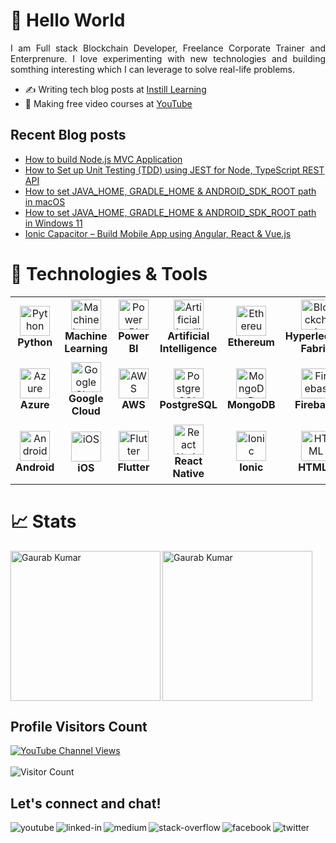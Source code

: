 # 👋 Hello World

<div align="justify">
    I am Full stack Blockchain Developer, Freelance Corporate Trainer and Enterprenure. I love experimenting with new technologies and building somthing interesting which I can leverage to solve real-life problems.
</div>


- ✍️ Writing tech blog posts at [Instill Learning](https://www.instilllearning.com/)
- 🔭 Making free video courses at [YouTube](https://www.youtube.com/instilllearning?sub_confirmation=1) 

## Recent Blog posts
<!-- BLOG-POST-LIST:START -->
- [How to build Node.js MVC Application](https://androidabcd.info/how-to-build-node-js-mvc-application/?utm_source=rss&utm_medium=rss&utm_campaign=how-to-build-node-js-mvc-application)
- [How to Set up Unit Testing &lpar;TDD&rpar; using JEST for Node, TypeScript REST API](https://androidabcd.info/how-to-set-up-unit-testing-tdd-using-jest-for-node-typescript-rest-api/?utm_source=rss&utm_medium=rss&utm_campaign=how-to-set-up-unit-testing-tdd-using-jest-for-node-typescript-rest-api)
- [How to set JAVA_HOME, GRADLE_HOME &amp; ANDROID_SDK_ROOT path in macOS](https://androidabcd.info/how-to-set-java_home-gradle_home-android_sdk_root-path-in-macos/?utm_source=rss&utm_medium=rss&utm_campaign=how-to-set-java_home-gradle_home-android_sdk_root-path-in-macos)
- [How to set JAVA_HOME, GRADLE_HOME &amp; ANDROID_SDK_ROOT path in Windows 11](https://androidabcd.info/how-to-set-java_home-in-windows/?utm_source=rss&utm_medium=rss&utm_campaign=how-to-set-java_home-in-windows)
- [Ionic Capacitor – Build Mobile App using Angular, React &amp; Vue.js](https://androidabcd.info/ionic-capacitor/?utm_source=rss&utm_medium=rss&utm_campaign=ionic-capacitor)
<!-- BLOG-POST-LIST:END -->


# 🔧 Technologies & Tools

<table>
  <tr>
    <td align="center" height="100" width="100">
      <img src="https://cdn.jsdelivr.net/gh/devicons/devicon/icons/python/python-original.svg" width="48" height="48" alt="Python" />
      <br /><strong>Python</strong>
    </td>
    <td align="center" height="100" width="100">
      <img src="https://cdn.jsdelivr.net/gh/devicons/devicon/icons/tensorflow/tensorflow-original.svg" width="48" height="48" alt="Machine Learning" />
      <br /><strong>Machine Learning</strong>
    </td>
    <td align="center" height="100" width="100">
      <img src="https://img.icons8.com/color/48/000000/power-bi.png" width="48" height="48" alt="Power BI" />
      <br /><strong>Power BI</strong>
    </td>
    <td align="center" height="100" width="100">
      <img src="https://cdn.jsdelivr.net/gh/devicons/devicon/icons/python/python-original.svg" width="48" height="48" alt="Artificial Intelligence" />
      <br /><strong>Artificial Intelligence</strong>
    </td>
    <td align="center" height="100" width="100">
      <img src="https://cryptologos.cc/logos/ethereum-eth-logo.png" width="48" height="48" alt="Ethereum" />
      <br /><strong>Ethereum</strong>
    </td>
    <td align="center" height="100" width="100">
      <img src="https://img.icons8.com/ios-filled/50/000000/blockchain-new-logo.png" width="48" height="48" alt="Blockchain" />
      <br /><strong>Hyperledger Fabric</strong>
    </td>
    <td align="center" style="width: 12.5%; padding: 10px">
      <img src="https://cryptologos.cc/logos/solana-sol-logo.png" width="48" height="48" alt="Solana" />
      <br /><strong>Solana</strong>
    </td>
    <td align="center" height="100" width="100">
      <img src="https://cdn.jsdelivr.net/gh/devicons/devicon/icons/go/go-original.svg" width="48" height="48" alt="Go (Golang)" />
      <br /><strong>Go (Golang)</strong>
    </td>
    <td align="center" height="100" width="100">
      <img src="https://cdn.jsdelivr.net/gh/devicons/devicon/icons/nodejs/nodejs-original.svg" width="48" height="48" alt="Node.js" />
      <br /><strong>Node.js</strong>
    </td>
    <td align="center" height="100" width="100">
      <img src="https://cdn.jsdelivr.net/gh/devicons/devicon/icons/typescript/typescript-plain.svg" width="48" height="48" alt="TypeScript" />
      <br /><strong>TypeScript</strong>
    </td>
  </tr>
  <tr>
    <td align="center" height="100" width="100">
      <img src="https://cdn.jsdelivr.net/gh/devicons/devicon/icons/azure/azure-original.svg" width="48" height="48" alt="Azure" />
      <br /><strong>Azure</strong>
    </td>
    <td align="center" height="100" width="100">
      <img src="https://cdn.jsdelivr.net/gh/devicons/devicon/icons/googlecloud/googlecloud-original.svg" width="48" height="48" alt="Google Cloud" />
      <br /><strong>Google Cloud</strong>
    </td>
    <td align="center" height="100" width="100">
      <img src="https://img.icons8.com/color/48/000000/amazon-web-services.png" width="48" height="48" alt="AWS" />
      <br /><strong>AWS</strong>
    </td>
    <td align="center" height="100" width="100">
      <img src="https://cdn.jsdelivr.net/gh/devicons/devicon/icons/postgresql/postgresql-original.svg" width="48" height="48" alt="PostgreSQL" />
      <br /><strong>PostgreSQL</strong>
    </td>
    <td align="center" height="100" width="100">
      <img src="https://cdn.jsdelivr.net/gh/devicons/devicon/icons/mongodb/mongodb-original.svg" width="48" height="48" alt="MongoDB" />
      <br /><strong>MongoDB</strong>
    </td>
    <td align="center" height="100" width="100">
      <img src="https://cdn.jsdelivr.net/gh/devicons/devicon/icons/firebase/firebase-plain.svg" width="48" height="48" alt="Firebase" />
      <br /><strong>Firebase</strong>
    </td>
    <td align="center" height="100" width="100">
      <img src="https://cdn.jsdelivr.net/gh/devicons/devicon/icons/git/git-original.svg" width="48" height="48" alt="Git" />
      <br /><strong>Git</strong>
    </td>
    <td align="center" height="100" width="100">
      <img src="https://cdn.jsdelivr.net/gh/devicons/devicon/icons/react/react-original.svg" width="48" height="48" alt="React" />
      <br /><strong>React</strong>
    </td>
    <td align="center" height="100" width="100">
      <img src="https://cdn.jsdelivr.net/gh/devicons/devicon/icons/angularjs/angularjs-plain.svg" width="48" height="48" alt="Angular" />
      <br /><strong>Angular</strong>
    </td>
    <td align="center" height="100" width="100">
      <img src="https://cdn.jsdelivr.net/gh/devicons/devicon/icons/vuejs/vuejs-original.svg" width="48" height="48" alt="Vue" />
      <br /><strong>Vue</strong>
    </td>
  </tr>
  <tr>
    <td align="center" height="100" width="100">
      <img src="https://cdn.jsdelivr.net/gh/devicons/devicon/icons/android/android-original.svg" width="48" height="48" alt="Android" />
      <br /><strong>Android</strong>
    </td>
    <td align="center" style="width: 12.5%; padding: 10px">
      <img src="https://upload.wikimedia.org/wikipedia/commons/thumb/c/ca/IOS_logo.svg/1200px-IOS_logo.svg.png" width="48" height="48" alt="iOS" />
      <br /><strong>iOS</strong>
    </td>
    <td align="center" height="100" width="100">
      <img src="https://upload.wikimedia.org/wikipedia/commons/1/17/Google-flutter-logo.png" width="48" height="48" alt="Flutter" />
      <br /><strong>Flutter</strong>
    </td>
    <td align="center" height="100" width="100">
      <img src="https://cdn.jsdelivr.net/gh/devicons/devicon/icons/react/react-original.svg" width="48" height="48" alt="React Native" />
      <br /><strong>React Native</strong>
    </td>
    <td align="center" height="100" width="100">
      <img src="https://cdn.jsdelivr.net/gh/devicons/devicon/icons/ionic/ionic-original.svg" width="48" height="48" alt="Ionic" />
      <br /><strong>Ionic</strong>
    </td>
    <td align="center" height="100" width="100">
      <img src="https://cdn.jsdelivr.net/gh/devicons/devicon/icons/html5/html5-plain.svg" width="48" height="48" alt="HTML" />
      <br /><strong>HTML5</strong>
    </td>
    <td align="center" height="100" width="100">
      <img src="https://cdn.jsdelivr.net/gh/devicons/devicon/icons/css3/css3-plain.svg" width="48" height="48" alt="CSS3" />
      <br /><strong>CSS3</strong>
    </td>
    <td align="center" height="100" width="100">
      <img src="https://cdn.jsdelivr.net/gh/devicons/devicon/icons/javascript/javascript-plain.svg" width="48" height="48" alt="JavaScript" />
      <br /><strong>JavaScript</strong>
    </td>
    <td align="center" height="100" width="100">
      <img src="https://cdn.jsdelivr.net/gh/devicons/devicon/icons/materialui/materialui-original.svg" width="48" height="48" alt="Material UI" />
      <br /><strong>Material UI</strong>
    </td>
    <td align="center" height="100" width="100">
      <img src="https://cdn.jsdelivr.net/gh/devicons/devicon/icons/bootstrap/bootstrap-plain.svg" width="48" height="48" alt="Bootstrap" />
      <br /><strong>Bootstrap</strong>
    </td>
  </tr>
</table>



# 📈 Stats

<p><img align="left" height="240" src="https://github-readme-stats.vercel.app/api?username=progaurab&show_icons=true&hide_rank=true&bg_color=cbb14d,25d385,68e15c,a8eb12" alt="Gaurab Kumar" /></p>

<p><img align="center" height="240" src="https://github-readme-stats.vercel.app/api/top-langs/?username=progaurab&langs_count=10&layout=compact&bg_color=cbb14d,25d385,68e15c,a8eb12" alt="Gaurab Kumar" /></p>




## Profile Visitors Count

[![YouTube Channel Views](https://img.shields.io/youtube/channel/views/UCWGBv-McUmtZPUP59rsm91w?style=social)](https://www.youtube.com/c/instilllearning)
<br> <br>
![Visitor Count](https://profile-counter.glitch.me/progaurab/count.svg)

## Let's connect and chat!

[<img align="left" alt="youtube" src="https://img.shields.io/badge/youtube-red.svg?&style=for-the-badge&logo=youtube&logoColor=white" />](https://www.youtube.com/instilllearning?sub_confirmation=1)
[<img align="left" alt="linked-in" src="https://img.shields.io/badge/linkedin-%230077B5.svg?&style=for-the-badge&logo=linkedin&logoColor=white" />](https://www.linkedin.com/in/progaurab)
[<img align="left" alt="medium" src="https://img.shields.io/badge/medium-%2312100E.svg?&style=for-the-badge&logo=medium&logoColor=white" />](https://medium.com/@progaurab)
[<img align="left" alt="stack-overflow" src="https://img.shields.io/badge/stack%20overflow-FE7A16?logo=stack-overflow&logoColor=white&style=for-the-badge" />](https://stackoverflow.com/users/4188585/gaurab-kumar)
[<img align="left" alt="facebook" src="https://img.shields.io/badge/facebook-%231877F2.svg?&style=for-the-badge&logo=facebook&logoColor=white" />](https://www.facebook.com/learnWithGaurab)
[<img align="left" alt="twitter" src="https://img.shields.io/badge/twitter-%231DA1F2.svg?&style=for-the-badge&logo=twitter&logoColor=white" />](https://twitter.com/progaurab)
<br/>

